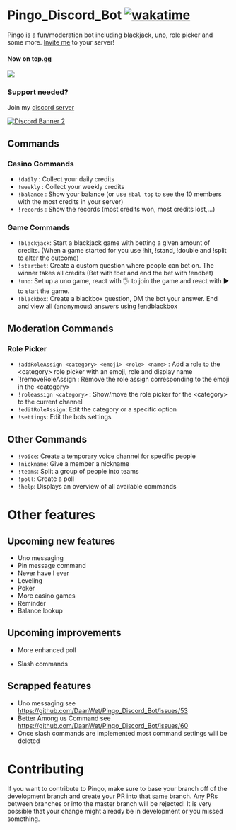 # Pingo_Discord_Bot [![wakatime](https://wakatime.com/badge/user/8b2880ca-205d-4956-add7-ea2eadc40b57/project/88aeb2d7-0a9e-4687-8e78-ca833e7a61ba.svg)](https://wakatime.com/badge/user/8b2880ca-205d-4956-add7-ea2eadc40b57/project/88aeb2d7-0a9e-4687-8e78-ca833e7a61ba)

Pingo is a fun/moderation bot including blackjack, uno, role picker and some more.
[Invite me](https://discord.com/api/oauth2/authorize?client_id=589027434611867668&permissions=413873335536&scope=bot) to your server!

#### Now on top.gg 

<a href="https://top.gg/bot/589027434611867668">
  <img src="https://top.gg/api/widget/589027434611867668.svg">
</a>

### Support needed? 
Join my [discord server](https://discord.gg/4Atn8t2)

[![Discord Banner 2](https://discordapp.com/api/guilds/744260200923660338/widget.png?style=banner2)](https://discord.gg/4Atn8t2)


## Commands

### Casino Commands

- `!daily` : Collect your daily credits
- `!weekly` : Collect your weekly credits
- `!balance` : Show your balance (or use `!bal top` to see the 10 members with the most credits in your server)
- `!records` : Show the records (most credits won, most credits lost,...)

### Game Commands
- `!blackjack`: Start a blackjack game with betting a given amount of credits. (When a game started for you use !hit, !stand, !double and !split to alter the outcome)
- `!startbet`: Create a custom question where people can bet on. The winner takes all credits (Bet with !bet and end the bet with !endbet)
- `!uno`: Set up a uno game, react with 🖐️ to join the game and react with ▶️ to start the game.
- `!blackbox`: Create a blackbox question, DM the bot your answer. End and view all (anonymous) answers using !endblackbox

## Moderation Commands

### Role Picker

- `!addRoleAssign <category> <emoji> <role> <name>` : Add a role to the \<category> role picker with an emoji, role and display name
- `!removeRoleAssign <category> <emoji> : Remove the role assign corresponding to the emoji in the \<category>
- `!roleassign <category>` : Show/move the role picker for the \<category> to the current channel
- `!editRoleAssign`: Edit the category or a specific option
- `!settings`: Edit the bots settings

## Other Commands

- `!voice`: Create a temporary voice channel for specific people
- `!nickname`: Give a member a nickname
- `!teams`: Split a group of people into teams
- `!poll`: Create a poll
- `!help`: Displays an overview of all available commands

# Other features
## Upcoming new features
- Uno messaging
- Pin message command
- Never have I ever
- Leveling
- Poker
- More casino games
- Reminder
- Balance lookup

## Upcoming improvements
- More enhanced poll

- Slash commands

## Scrapped features
- Uno messaging see https://github.com/DaanWet/Pingo_Discord_Bot/issues/53
- Better Among us Command see https://github.com/DaanWet/Pingo_Discord_Bot/issues/60
- Once slash commands are implemented most command settings will be deleted

# Contributing

If you want to contribute to Pingo, make sure to base your branch off of the development branch and create your PR into that same branch. Any PRs between branches or into the master branch will be rejected! It is very possible that your change might already be in development or you missed something.
